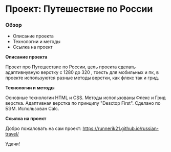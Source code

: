 # Проект: Путешествие по России

### Обзор
* Описание проекта
* Технологии и методы
* Ссылка на проект

**Описание проекта**

Проект про Путешествие по России, цель проекта сделать адаптивнувную верстку с 1280 до 320 , тоесть для мобильных и пк, в проекте используются разные методы верстки, как флекс так и грид.

**Технологии и методы**

Основные технологии HTML и CSS.
Методы использованы Флекс и Грид верстка.
Адаптивная верстка по принципу "Desctop First".
Сделано по БЭМ.
Использован Calc.

**Ссылка на проект**

Добро пожаловать на сам проект:
https://runnerik21.github.io/russian-travel/

Удачи!
